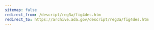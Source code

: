 ```yaml
---
sitemap: false 
redirect_from: /descript/reg3a/fig4des.htm 
redirect_to: https://archive.ada.gov/descript/reg3a/fig4des.htm 
---
```

